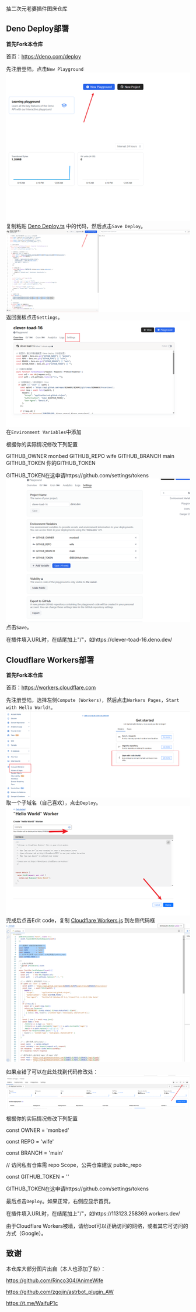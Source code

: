 抽二次元老婆插件图床仓库

## Deno Deploy部署

**首先Fork本仓库**

首页：https://deno.com/deploy 

先注册登陆，点击`New Playground`
![D1](/D1.png)
复制粘贴 [Deno Deploy.ts](https://raw.githubusercontent.com/monbed/wife/refs/heads/main/Deno%20Deploy.ts) 中的代码，然后点击`Save Deploy`。
![D2](/D2.png)
返回面板点击`Settings`。
![D3](/D3.png)
在`Environment Variables`中添加

根据你的实际情况修改下列配置

GITHUB_OWNER monbed
GITHUB_REPO wife
GITHUB_BRANCH main
GITHUB_TOKEN 你的GITHUB_TOKEN

GITHUB_TOKEN在这申请https://github.com/settings/tokens
![D4](/D4.png)
点击`Save`。

在插件填入URL时，在结尾加上"/"，如https://clever-toad-16.deno.dev/

## Cloudflare Workers部署
**首先Fork本仓库**

首页：https://workers.cloudflare.com

先注册登陆，选择左侧`Compute (Workers)`，然后点击`Workers Pages`，`Start with Hello World!`。![1](/1.png)
取一个子域名（自己喜欢），点击`Deploy`。![2](/2.png)
完成后点击Edit code，复制 [Cloudflare Workers.js](https://raw.githubusercontent.com/monbed/wife/refs/heads/main/Cloudflare%20Workers.js)  到左侧代码框
![3](/3.png)

如果点错了可以在此处找到代码修改处：![4](/4.png)


根据你的实际情况修改下列配置

const OWNER        = 'monbed'

const REPO         = 'wife'

const BRANCH       = 'main'

// 访问私有仓库需 repo Scope，公共仓库建议 public_repo

const GITHUB_TOKEN = '' 


GITHUB_TOKEN在这申请https://github.com/settings/tokens

最后点击`Deploy`。如果正常，右侧应显示首页。

在插件填入URL时，在结尾加上"/"，如https://113123.258369.workers.dev/


由于Cloudflare Workers被墙，请给bot可以正确访问的网络，或者其它可访问的方式（Google）。

## 致谢
本仓库大部分图片出自（本人也添加了些）：   

https://github.com/Rinco304/AnimeWife

https://github.com/zgojin/astrbot_plugin_AW

https://t.me/WaifuP1c

